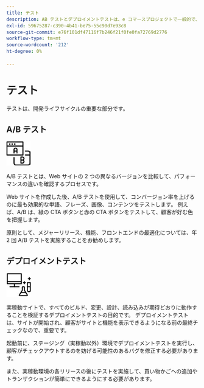 ```yaml
---
title: テスト
description: AB テストとデプロイメントテストは、e コマースプロジェクトで一般的で、高品質の Web サイトを確保するのに役立ちます。
exl-id: 59675287-c390-4b41-be75-55c90d7e93c8
source-git-commit: e76f101df47116f7b246f21f0fe0fa72769d2776
workflow-type: tm+mt
source-wordcount: '212'
ht-degree: 0%

---
```


# テスト

テストは、開発ライフサイクルの重要な部分です。

## A/B テスト

![AB テストアイコン](../../assets/playbooks/a-b-testing.png)

A/B テストとは、Web サイトの 2 つの異なるバージョンを比較して、パフォーマンスの違いを確認するプロセスです。

Web サイトを作成した後、A/B テストを使用して、コンバージョン率を上げるのに最も効果的な単語、フレーズ、画像、コンテンツをテストします。 例えば、A/B は、緑の CTA ボタンと赤の CTA ボタンをテストして、顧客が好む色を把握します。

原則として、メジャーリリース、機能、フロントエンドの最適化については、年 2 回 A/B テストを実施することをお勧めします。

## デプロイメントテスト

![デプロイメントテストアイコン](../../assets/playbooks/deployment-testing.png)

実稼動サイトで、すべてのビルド、変更、設計、読み込みが期待どおりに動作することを検証するデプロイメントテストの目的です。 デプロイメントテストは、サイトが開始され、顧客がサイトと機能を表示できるようになる前の最終チェックなので、重要です。

起動前に、ステージング（実稼動以外）環境でデプロイメントテストを実行し、顧客がチェックアウトするのを妨げる可能性のあるバグを修正する必要があります。

また、実稼動環境の各リリースの後にテストを実施して、買い物かごへの追加やトランザクションが簡単にできるようにする必要があります。

